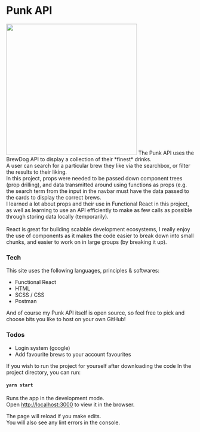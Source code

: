 # Punk API
<img src="https://d1fnkk8n0t8a0e.cloudfront.net/images/BREWDOG-LOGO.png" height="350"/>
The Punk API uses the BrewDog API to display a collection of their *finest* drinks. <br />
A user can search for a particular brew they like via the searchbox, or filter the results to their liking. <br />
In this project, props were needed to be passed down component trees (prop drilling), and data transmitted around using functions as props (e.g. the search term from the input in the navbar must have the data passed to the cards to display the correct brews. <br />
I learned a lot about props and their use in Functional React in this project, as well as learning to use an API efficiently to make as few calls as possible through storing data locally (temporarily). <br />
<br />
React is great for building scalable development ecosystems, I really enjoy the use of components as it makes the code easier to break down into small chunks, and easier to work on in large groups (by breaking it up). <br />

### Tech

This site uses the following languages, principles & softwares:

  - Functional React
  - HTML
  - SCSS / CSS
  - Postman

And of course my Punk API itself is open source, so feel free to pick and choose bits you like to host on your own GitHub!

### Todos

 - Login system (google)
 - Add favourite brews to your account favourites


If you wish to run the project for yourself after downloading the code
In the project directory, you can run:

#### `yarn start`

Runs the app in the development mode.<br />
Open [http://localhost:3000](http://localhost:3000) to view it in the browser.

The page will reload if you make edits.<br />
You will also see any lint errors in the console.
